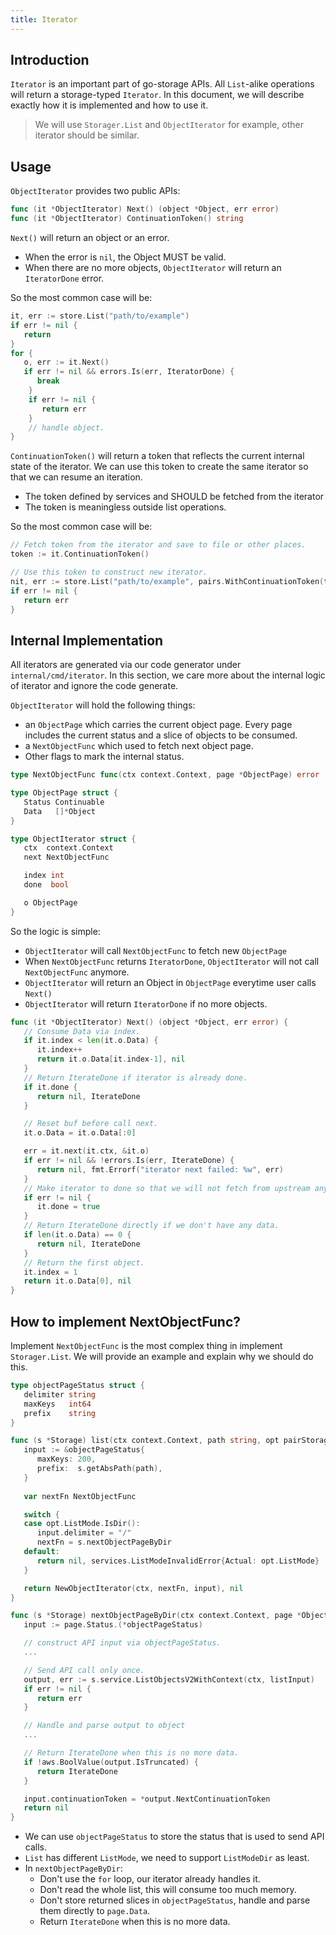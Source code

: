 ```yaml
---
title: Iterator
---
```


## Introduction

`Iterator` is an important part of go-storage APIs. All `List`-alike operations will return a storage-typed `Iterator`. In this document, we will describe exactly how it is implemented and how to use it.

> We will use `Storager.List` and `ObjectIterator` for example, other iterator should be similar.

## Usage

`ObjectIterator` provides two public APIs:

```go
func (it *ObjectIterator) Next() (object *Object, err error)
func (it *ObjectIterator) ContinuationToken() string
```

`Next()` will return an object or an error.

- When the error is `nil`, the Object MUST be valid.
- When there are no more objects, `ObjectIterator` will return an `IteratorDone` error.

So the most common case will be:

```go
it, err := store.List("path/to/example")
if err != nil {
   return
}
for {
   o, err := it.Next()
   if err != nil && errors.Is(err, IteratorDone) {
      break
    }
    if err != nil {
       return err
    }
    // handle object.
}
```

`ContinuationToken()` will return a token that reflects the current internal state of the iterator. We can use this token to create the same iterator so that we can resume an iteration.

- The token defined by services and SHOULD be fetched from the iterator
- The token is meaningless outside list operations.

So the most common case will be:

```go
// Fetch token from the iterator and save to file or other places.
token := it.ContinuationToken()

// Use this token to construct new iterator.
nit, err := store.List("path/to/example", pairs.WithContinuationToken(token))
if err != nil {
   return err
}
```

## Internal Implementation

All iterators are generated via our code generator under `internal/cmd/iterator`. In this section, we care more about the internal logic of iterator and ignore the code generate.

`ObjectIterator` will hold the following things:

- an `ObjectPage` which carries the current object page. Every page includes the current status and a slice of objects to be consumed.
- a `NextObjectFunc` which used to fetch next object page.
- Other flags to mark the internal status.

```go
type NextObjectFunc func(ctx context.Context, page *ObjectPage) error

type ObjectPage struct {
   Status Continuable
   Data   []*Object
}

type ObjectIterator struct {
   ctx  context.Context
   next NextObjectFunc

   index int
   done  bool

   o ObjectPage
}
```

So the logic is simple:

- `ObjectIterator` will call `NextObjectFunc` to fetch new `ObjectPage`
- When `NextObjectFunc` returns `IteratorDone`, `ObjectIterator` will not call `NextObjectFunc` anymore.
- `ObjectIterator` will return an Object in `ObjectPage` everytime user calls `Next()`
- `ObjectIterator` will return `IteratorDone` if no more objects.

```go
func (it *ObjectIterator) Next() (object *Object, err error) {
   // Consume Data via index.
   if it.index < len(it.o.Data) {
      it.index++
      return it.o.Data[it.index-1], nil
   }
   // Return IterateDone if iterator is already done.
   if it.done {
      return nil, IterateDone
   }

   // Reset buf before call next.
   it.o.Data = it.o.Data[:0]

   err = it.next(it.ctx, &it.o)
   if err != nil && !errors.Is(err, IterateDone) {
      return nil, fmt.Errorf("iterator next failed: %w", err)
   }
   // Make iterator to done so that we will not fetch from upstream anymore.
   if err != nil {
      it.done = true
   }
   // Return IterateDone directly if we don't have any data.
   if len(it.o.Data) == 0 {
      return nil, IterateDone
   }
   // Return the first object.
   it.index = 1
   return it.o.Data[0], nil
}
```

## How to implement NextObjectFunc?

Implement `NextObjectFunc` is the most complex thing in implement `Storager.List`. We will provide an example and explain why we should do this.

```go
type objectPageStatus struct {
   delimiter string
   maxKeys   int64
   prefix    string
}

func (s *Storage) list(ctx context.Context, path string, opt pairStorageList) (oi *ObjectIterator, err error) {
   input := &objectPageStatus{
      maxKeys: 200,
      prefix:  s.getAbsPath(path),
   }
   
   var nextFn NextObjectFunc

   switch {
   case opt.ListMode.IsDir():
      input.delimiter = "/"
      nextFn = s.nextObjectPageByDir
   default:
      return nil, services.ListModeInvalidError{Actual: opt.ListMode}
   }

   return NewObjectIterator(ctx, nextFn, input), nil
}

func (s *Storage) nextObjectPageByDir(ctx context.Context, page *ObjectPage) error {
   input := page.Status.(*objectPageStatus)

   // construct API input via objectPageStatus.
   ...

   // Send API call only once.
   output, err := s.service.ListObjectsV2WithContext(ctx, listInput)
   if err != nil {
      return err
   }

   // Handle and parse output to object
   ...

   // Return IterateDone when this is no more data.
   if !aws.BoolValue(output.IsTruncated) {
      return IterateDone
   }

   input.continuationToken = *output.NextContinuationToken
   return nil
}
```

- We can use `objectPageStatus` to store the status that is used to send API calls.
- `List` has different `ListMode`, we need to support `ListModeDir` as least.
- In `nextObjectPageByDir`:
  - Don't use the `for` loop, our iterator already handles it.
  - Don't read the whole list, this will consume too much memory.
  - Don't store returned slices in `objectPageStatus`, handle and parse them directly to `page.Data`.
  - Return `IterateDone` when this is no more data.
